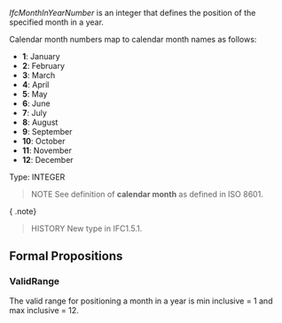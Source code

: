 _IfcMonthInYearNumber_ is an integer that defines the position of the specified month in a year.

<!-- end of short definition -->


Calendar month numbers map to calendar month names as follows:

* **1**: January
* **2**: February
* **3**: March
* **4**: April
* **5**: May
* **6**: June
* **7**: July
* **8**: August
* **9**: September
* **10**: October
* **11**: November
* **12**: December

Type: INTEGER

> NOTE See definition of **calendar month** as defined in ISO 8601.

{ .note}
> HISTORY New type in IFC1.5.1.

## Formal Propositions

### ValidRange
The valid range for positioning a month in a year is min inclusive = 1 and max inclusive = 12.
